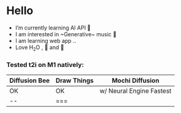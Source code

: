 # Hello 
<!--
**pwangusa/pwangusa** is a ✨ _special_ ✨ repository because its `README.md` (this file) appears on your GitHub profile.

Here are some ideas to get you started:

- 🔭 I’m currently working on ...
- 🌱 I’m currently learning ...
- 👯 I’m looking to collaborate on ...
-->

-  I’m currently learning AI API 🌱
- I am interested in ~Generative~ music 🎵
- I am learning web app ..
- Love H<sub>2</sub>O , 🍎 and 🍊

### Tested t2i on M1 natively:
|Diffusion Bee|Draw Things|Mochi Diffusion|
|---|---|-------|
|OK |OK |w/ Neural Engine Fastest|
|--|===|
